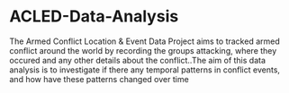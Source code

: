 # ACLED-Data-Analysis
The Armed Conflict Location &amp; Event Data Project aims to tracked armed conflict around the world by recording the groups attacking, where they occured and any other details about the conflict..The aim of this data analysis is to investigate if   there any temporal patterns in conflict events, and how have these patterns changed over time 

